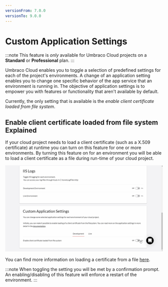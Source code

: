 ```yaml
---
versionFrom: 7.0.0
versionTo: 9.0.0
---
```


# Custom Application Settings

:::note
This feature is *only* available for Umbraco Cloud projects on a **Standard** or **Professional** plan.
:::

Umbraco Cloud enables you to toggle a selection of predefined settings for each of the project's environments.
A change of an application setting enables you to change one specific behavior of the app service that an environment is running in. The objective of application settings is to empower you with features or functionality that aren't available by default.

Currently, the only setting that is available is the _enable client certificate loaded from file system_.

## Enable client certificate loaded from file system Explained
If your cloud project needs to load a client certificate (such as a X.509 certificate) at runtime you can turn on this feature for one or more environments.
By turning this feature on for an environment you will be able to load a client certificate as a file during run-time of your cloud project.

![Enable Client Certificate](Images/EnableClientCertificateLoadedFromFileSystem.gif)

You can find more information on loading a certificate from a file [here](https://docs.microsoft.com/en-us/azure/app-service/configure-ssl-certificate-in-code#load-certificate-from-file).

:::note
When toggling the setting you will be met by a confirmation prompt. An enabling/disabling of this feature will enforce a restart of the environment.
:::
